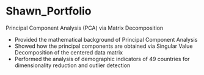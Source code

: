 # Shawn_Portfolio

Principal Component Analysis (PCA) via Matrix Decomposition
- Provided the mathematical background of Principal Component Analysis
- Showed how the principal components are obtained via Singular Value Decomposition of the centered data matrix
- Performed the analysis of demographic indicators of 49 countries for dimensionality reduction and outlier detection
